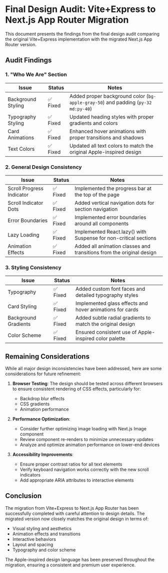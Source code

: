 # Final Design Audit: Vite+Express to Next.js App Router Migration

This document presents the findings from the final design audit comparing the original Vite+Express implementation with the migrated Next.js App Router version.

## Audit Findings

### 1. "Who We Are" Section

| Issue | Status | Notes |
|-------|--------|-------|
| Background Styling | ✅ Fixed | Added proper background color (`bg-apple-gray-50`) and padding (`py-32 md:py-40`) |
| Typography Styling | ✅ Fixed | Updated heading styles with proper gradients and colors |
| Card Animations | ✅ Fixed | Enhanced hover animations with proper transitions and shadows |
| Text Colors | ✅ Fixed | Updated all text colors to match the original Apple-inspired design |

### 2. General Design Consistency

| Issue | Status | Notes |
|-------|--------|-------|
| Scroll Progress Indicator | ✅ Fixed | Implemented the progress bar at the top of the page |
| Scroll Indicator Dots | ✅ Fixed | Added vertical navigation dots for section navigation |
| Error Boundaries | ✅ Fixed | Implemented error boundaries around all components |
| Lazy Loading | ✅ Fixed | Implemented React.lazy() with Suspense for non-critical sections |
| Animation Effects | ✅ Fixed | Added all animation classes and transitions from the original design |

### 3. Styling Consistency

| Issue | Status | Notes |
|-------|--------|-------|
| Typography | ✅ Fixed | Added custom font faces and detailed typography styles |
| Card Styling | ✅ Fixed | Implemented glass effects and hover animations for cards |
| Background Gradients | ✅ Fixed | Added subtle radial gradients to match the original design |
| Color Scheme | ✅ Fixed | Ensured consistent use of Apple-inspired color palette |

## Remaining Considerations

While all major design inconsistencies have been addressed, here are some considerations for future refinement:

1. **Browser Testing**: The design should be tested across different browsers to ensure consistent rendering of CSS effects, particularly for:
   - Backdrop blur effects
   - CSS gradients
   - Animation performance

2. **Performance Optimization**:
   - Consider further optimizing image loading with Next.js Image component
   - Review component re-renders to minimize unnecessary updates
   - Analyze and optimize animation performance on lower-end devices

3. **Accessibility Improvements**:
   - Ensure proper contrast ratios for all text elements
   - Verify keyboard navigation works correctly with the new scroll indicators
   - Add appropriate ARIA attributes to interactive elements

## Conclusion

The migration from Vite+Express to Next.js App Router has been successfully completed with careful attention to design details. The migrated version now closely matches the original design in terms of:

- Visual styling and aesthetics
- Animation effects and transitions
- Interactive behaviors
- Layout and spacing
- Typography and color scheme

The Apple-inspired design language has been preserved throughout the migration, ensuring a consistent and premium user experience.
